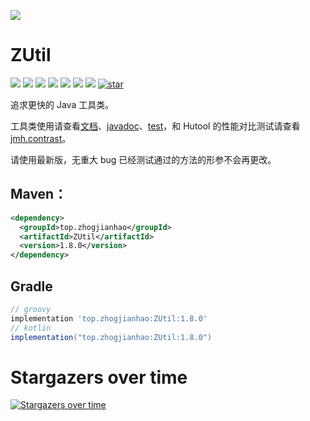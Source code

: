 ![](https://socialify.git.ci/duanluan/ZUtil/image?description=1&forks=1&issues=1&language=1&name=1&owner=1&pattern=Floating%20Cogs&stargazers=1&theme=Light)

# ZUtil

[![](https://img.shields.io/maven-central/v/top.zhogjianhao/ZUtil?style=flat-square)](https://search.maven.org/artifact/top.zhogjianhao/ZUtil)
[![](https://img.shields.io/hexpm/l/plug?style=flat-square)](./LICENSE)
[![](https://img.shields.io/badge/JDK-8%2B-orange?style=flat-square)]()
[![](https://img.shields.io/badge/%E4%BD%9C%E8%80%85-duanluan-red.svg)](https://github.com/duanluan)
[![](https://img.shields.io/badge/made%20with-%e2%9d%a4-ff69b4.svg?style=flat-square)](#)
[![](https://img.shields.io/badge/273743748-🐧-388adc.svg?style=flat-square)](https://jq.qq.com/?_wv=1027&k=pYzF0R18)
[![](https://img.shields.io/github/stars/duanluan/ZUtil?style=social)](https://github.com/duanluan/ZUtil)
[![star](https://gitee.com/duanluan/ZUtil/badge/star.svg?theme=white)](https://gitee.com/duanluan/ZUtil)

追求更快的 Java 工具类。

工具类使用请查看[文档](https://duanluan.github.io/ZUtil)、[javadoc](https://apidoc.gitee.com/duanluan/ZUtil)、[test](src/test/java/top/zhogjianhao)，和 Hutool 的性能对比测试请查看 [jmh.contrast](src/test/java/top/zhogjianhao/jmh/contrast)。

请使用最新版，无重大 bug 已经测试通过的方法的形参不会再更改。

## Maven：

```xml
<dependency>
  <groupId>top.zhogjianhao</groupId>
  <artifactId>ZUtil</artifactId>
  <version>1.8.0</version>
</dependency>
```

## Gradle

```groovy
// groovy
implementation 'top.zhogjianhao:ZUtil:1.8.0'
// kotlin
implementation("top.zhogjianhao:ZUtil:1.8.0")
```

# Stargazers over time

[![Stargazers over time](https://starchart.cc/duanluan/ZUtil.svg)](https://starchart.cc/duanluan/ZUtil)
